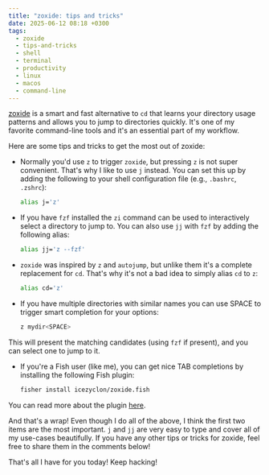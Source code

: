 ```yaml
---
title: "zoxide: tips and tricks"
date: 2025-06-12 08:18 +0300
tags:
  - zoxide
  - tips-and-tricks
  - shell
  - terminal
  - productivity
  - linux
  - macos
  - command-line
---
```


[zoxide](https://github.com/ajeetdsouza/zoxide) is a smart and fast alternative to `cd` that learns your directory usage patterns and allows you to jump to directories quickly. It's one of my favorite command-line tools and it's an essential part of my workflow.

Here are some tips and tricks to get the most out of zoxide:

- Normally you'd use `z` to trigger `zoxide`, but pressing `z` is not super convenient. That's why I like
  to use `j` instead. You can set this up by adding the following to your shell configuration file (e.g., `.bashrc`, `.zshrc`):

  ```sh
  alias j='z'
  ```

- If you have `fzf` installed the `zi` command can be used to interactively select a directory to jump to. You can also use `jj` with `fzf` by adding the following alias:

  ```sh
  alias jj='z --fzf'
  ```

- `zoxide` was inspired by `z` and `autojump`, but unlike them it's a complete replacement for `cd`. That's why it's not a bad idea to simply alias `cd` to `z`:

  ```sh
  alias cd='z'
  ```

- If you have multiple directories with similar names you can use SPACE to trigger smart completion for your options:

  ```sh
  z mydir<SPACE>
  ```

This will present the matching candidates (using `fzf` if present), and you can select one to jump to it.

- If you're a Fish user (like me), you can get nice TAB completions by installing the following Fish plugin:

  ```sh
  fisher install icezyclon/zoxide.fish
  ```

You can read more about the plugin [here](https://github.com/icezyclon/zoxide.fish).

And that's a wrap! Even though I do all of the above, I think the first two items are the most important. `j` and `jj` are very easy to type and cover all of my use-cases beautifully. If you have any other tips or tricks for zoxide, feel free to share them in the comments below!

That's all I have for you today! Keep hacking!

